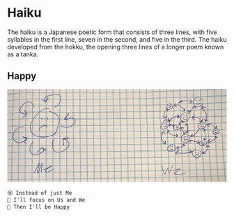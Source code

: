 # Haiku

The haiku is a Japanese poetic form that consists of three lines, with five syllables in the first line, seven in the second, and five in the third. The haiku developed from the hokku, the opening three lines of a longer poem known as a tanka.

## Happy

![](Happy.jpg)

```
😵 Instead of just Me
🤘 I'll focus on Us and We
🙂 Then I'll be Happy
```
